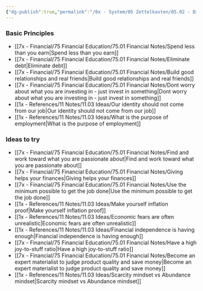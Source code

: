 ```yaml
---
{"dg-publish":true,"permalink":"/0x - System/05 Zettelkasten/05.02 - Digital Garden/03 Improve your finances/","title":"Improve your finances","created":"2023-10-17T22:37:36.000+03:00","updated":"2024-02-14T20:19:10.579+03:00"}
---
```



### Basic Principles
- [[7x - Financial/75 Financial Education/75.01 Financial Notes/Spend less than you earn\|Spend less than you earn]]
- [[7x - Financial/75 Financial Education/75.01 Financial Notes/Eliminate debt\|Eliminate debt]]
- [[7x - Financial/75 Financial Education/75.01 Financial Notes/Build good relationships and real friends\|Build good relationships and real friends]]
- [[7x - Financial/75 Financial Education/75.01 Financial Notes/Dont worry about what you are investing in - just invest in something\|Dont worry about what you are investing in - just invest in something]]
- [[1x - References/11 Notes/11.03 Ideas/Our identity should not come from our job\|Our identity should not come from our job]]
- [[1x - References/11 Notes/11.03 Ideas/What is the purpose of employment\|What is the purpose of employment]]
### Ideas to try
- [[7x - Financial/75 Financial Education/75.01 Financial Notes/Find and work toward what you are passionate about\|Find and work toward what you are passionate about]]
- [[7x - Financial/75 Financial Education/75.01 Financial Notes/Giving helps your finances\|Giving helps your finances]]
- [[7x - Financial/75 Financial Education/75.01 Financial Notes/Use the minimum possible to get the job done\|Use the minimum possible to get the job done]]
- [[1x - References/11 Notes/11.03 Ideas/Make yourself inflation proof\|Make yourself inflation proof]]
- [[1x - References/11 Notes/11.03 Ideas/Economic fears are often unrealistic\|Economic fears are often unrealistic]]
- [[1x - References/11 Notes/11.03 Ideas/Financial independence is having enough\|Financial independence is having enough]]
- [[7x - Financial/75 Financial Education/75.01 Financial Notes/Have a high joy-to-stuff ratio\|Have a high joy-to-stuff ratio]]
- [[7x - Financial/75 Financial Education/75.01 Financial Notes/Become an expert materialist to judge product quality and save money\|Become an expert materialist to judge product quality and save money]]
- [[1x - References/11 Notes/11.03 Ideas/Scarcity mindset vs Abundance mindset\|Scarcity mindset vs Abundance mindset]]